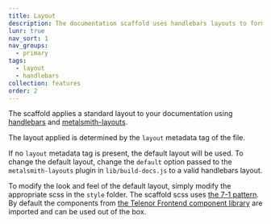 ```yaml
---
title: Layout
description: The documentation scaffold uses handlebars layouts to format each page.
lunr: true
nav_sort: 1
nav_groups:
  - primary
tags:
  - layout
  - handlebars
collection: features
order: 2
---
```

The scaffold applies a standard layout to your documentation using [handlebars](http://handlebarsjs.com/) and [metalsmith-layouts](https://github.com/superwolff/metalsmith-layouts).

The layout applied is determined by the `layout` metadata tag of the file.

If no `layout` metadata tag is present, the default layout will be used. To change the default layout, change the  `default` option passed to the `metalsmith-layouts` plugin in `lib/build-docs.js` to a valid handlebars layout.

To modify the look and feel of the default layout, simply modify the appropriate scss in the `style` folder. The scaffold scss uses [the 7-1 pattern](https://sass-guidelin.es/#the-7-1-pattern). By default the components from [the Telenor Frontend component library](https://github.com/TelenorFrontend/component-library) are imported and can be used out of the box.
